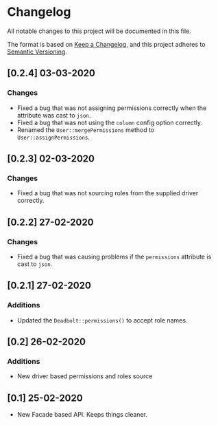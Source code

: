 # Changelog
All notable changes to this project will be documented in this file.

The format is based on [Keep a Changelog](https://keepachangelog.com/en/1.0.0/),
and this project adheres to [Semantic Versioning](https://semver.org/spec/v2.0.0.html).

## [0.2.4] 03-03-2020
### Changes
- Fixed a bug that was not assigning permissions correctly when the attribute was cast to `json`.
- Fixed a bug that was not using the `column` config option correctly.
- Renamed the `User::mergePermissions` method to `User::assignPermissions`.

## [0.2.3] 02-03-2020
### Changes
- Fixed a bug that was not sourcing roles from the supplied driver correctly.

## [0.2.2] 27-02-2020
### Changes
- Fixed a bug that was causing problems if the `permissions` attribute is cast to `json`.

## [0.2.1] 27-02-2020
### Additions
- Updated the `Deadbolt::permissions()` to accept role names.

## [0.2] 26-02-2020
### Additions
- New driver based permissions and roles source
    
## [0.1] 25-02-2020
- New Facade based API. Keeps things cleaner.
